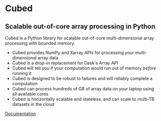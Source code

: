 # Cubed

## Scalable out-of-core array processing in Python

Cubed is a Python library for scalable out-of-core multi-dimensional array processing with bounded memory.

- Cubed provides NumPy and Xarray APIs for processing your multi-dimensional array data
- Cubed is a drop-in replacement for Dask's Array API
- Cubed will tell you if your computation would run out of memory *before* running it
- Cubed is designed to be robust to failures and will reliably complete a computation
- Cubed can process hundreds of GB of array data on your laptop using all available cores
- Cubed is horizontally scalable and stateless, and can scale to multi-TB datasets in the cloud

[Documentation](https://cubed-dev.github.io/cubed/)
